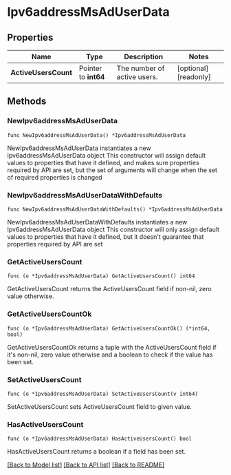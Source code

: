 # Ipv6addressMsAdUserData

## Properties

Name | Type | Description | Notes
------------ | ------------- | ------------- | -------------
**ActiveUsersCount** | Pointer to **int64** | The number of active users. | [optional] [readonly] 

## Methods

### NewIpv6addressMsAdUserData

`func NewIpv6addressMsAdUserData() *Ipv6addressMsAdUserData`

NewIpv6addressMsAdUserData instantiates a new Ipv6addressMsAdUserData object
This constructor will assign default values to properties that have it defined,
and makes sure properties required by API are set, but the set of arguments
will change when the set of required properties is changed

### NewIpv6addressMsAdUserDataWithDefaults

`func NewIpv6addressMsAdUserDataWithDefaults() *Ipv6addressMsAdUserData`

NewIpv6addressMsAdUserDataWithDefaults instantiates a new Ipv6addressMsAdUserData object
This constructor will only assign default values to properties that have it defined,
but it doesn't guarantee that properties required by API are set

### GetActiveUsersCount

`func (o *Ipv6addressMsAdUserData) GetActiveUsersCount() int64`

GetActiveUsersCount returns the ActiveUsersCount field if non-nil, zero value otherwise.

### GetActiveUsersCountOk

`func (o *Ipv6addressMsAdUserData) GetActiveUsersCountOk() (*int64, bool)`

GetActiveUsersCountOk returns a tuple with the ActiveUsersCount field if it's non-nil, zero value otherwise
and a boolean to check if the value has been set.

### SetActiveUsersCount

`func (o *Ipv6addressMsAdUserData) SetActiveUsersCount(v int64)`

SetActiveUsersCount sets ActiveUsersCount field to given value.

### HasActiveUsersCount

`func (o *Ipv6addressMsAdUserData) HasActiveUsersCount() bool`

HasActiveUsersCount returns a boolean if a field has been set.


[[Back to Model list]](../README.md#documentation-for-models) [[Back to API list]](../README.md#documentation-for-api-endpoints) [[Back to README]](../README.md)



